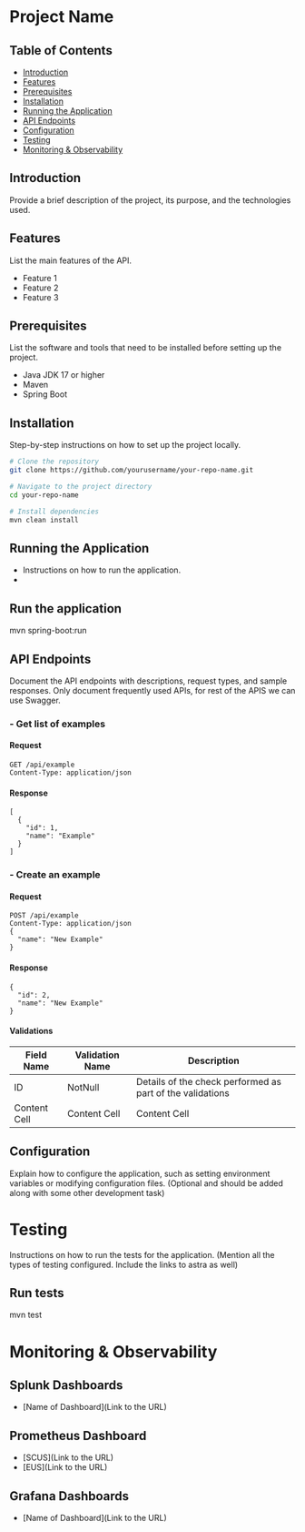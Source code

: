 # Project Name

## Table of Contents

- [Introduction](#introduction)
- [Features](#features)
- [Prerequisites](#prerequisites)
- [Installation](#installation)
- [Running the Application](#running-the-application)
- [API Endpoints](#api-endpoints)
- [Configuration](#configuration)
- [Testing](#testing)
- [Monitoring & Observability](#monitoring&observability)



## Introduction

Provide a brief description of the project, its purpose, and the technologies used.

## Features

List the main features of the API.

- Feature 1
- Feature 2
- Feature 3

## Prerequisites

List the software and tools that need to be installed before setting up the project.

- Java JDK 17 or higher
- Maven
- Spring Boot

## Installation

Step-by-step instructions on how to set up the project locally.

```bash
# Clone the repository
git clone https://github.com/yourusername/your-repo-name.git

# Navigate to the project directory
cd your-repo-name

# Install dependencies
mvn clean install
```

## Running the Application
- Instructions on how to run the application.
- 

## Run the application
mvn spring-boot:run

## API Endpoints
Document the API endpoints with descriptions, request types, and sample responses. Only document frequently used APIs, for rest of the APIS we can use Swagger.

### - Get list of examples
#### Request
```
GET /api/example 
Content-Type: application/json
```
#### Response
```
[
  {
    "id": 1,
    "name": "Example"
  }
]
```

### - Create an example
#### Request
```
POST /api/example
Content-Type: application/json
{
  "name": "New Example"
}
```
#### Response
```
{
  "id": 2,
  "name": "New Example"
}
```
#### Validations

| Field Name   | Validation Name | Description                                               |
|--------------|-----------------|-----------------------------------------------------------|
| ID           |    NotNull      | Details of the check performed as part of the validations |             
| Content Cell |   Content Cell  |  Content Cell                                             |

## Configuration
Explain how to configure the application, such as setting environment variables or modifying configuration files.
(Optional and should be added along with some other development task)

# Testing
Instructions on how to run the tests for the application. (Mention all the types of testing configured. Include the links to astra as well)

## Run tests
mvn test

# Monitoring & Observability
## Splunk Dashboards
- [Name of Dashboard](Link to the URL)

## Prometheus Dashboard
- [SCUS](Link to the URL)
- [EUS](Link to the URL)

## Grafana Dashboards
- [Name of Dashboard](Link to the URL)